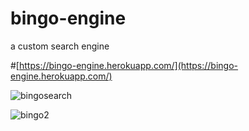 # bingo-engine
a custom search engine 

#[https://bingo-engine.herokuapp.com/](https://bingo-engine.herokuapp.com/)

![bingosearch](https://user-images.githubusercontent.com/94862735/168223057-c45d7621-c237-4740-8687-badfac7d6fbb.JPG)



![bingo2](https://user-images.githubusercontent.com/94862735/168223067-9eef9fc3-b833-4812-8bea-4232475ce8e4.JPG)
